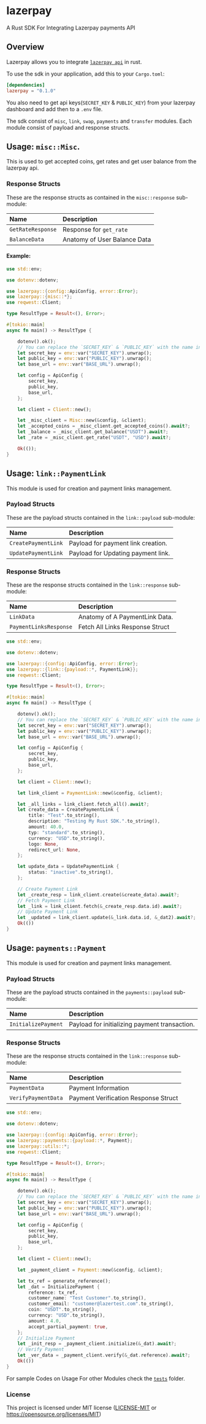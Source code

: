 lazerpay
=====
A Rust SDK For Integrating Lazerpay payments API

## Overview
Lazerpay allows you to integrate [`lazerpay api`](https://docs.lazerpay.finance/) in rust.

To use the sdk in your application, add this to your `Cargo.toml`:

```toml
[dependencies]
lazerpay = "0.1.0"
```

You also need to get api keys(`SECRET_KEY` & `PUBLIC_KEY`) from your lazerpay dashboard and add then to a `.env` file.

The sdk consist of `misc`, `link`, `swap`, `payments` and `transfer` modules. Each module consist of payload and response structs.

## Usage: `misc::Misc`.

This is used to get accepted coins, get rates and get user balance from the lazerpay api.

### Response Structs

These are the response structs as contained in the `misc::response` sub-module:

| Name | Description |
| :--- | :--- |
| `GetRateResponse` | Response for `get_rate` |
| `BalanceData` | Anatomy of User Balance Data |

#### Example: 

```rust
use std::env;

use dotenv::dotenv;

use lazerpay::{config::ApiConfig, error::Error};
use lazerpay::{misc::*};
use reqwest::Client;

type ResultType = Result<(), Error>;

#[tokio::main]
async fn main() -> ResultType {

    dotenv().ok();
    // You can replace the `SECRET_KEY` & `PUBLIC_KEY` with the name in your .env file.
    let secret_key = env::var("SECRET_KEY").unwrap(); 
    let public_key = env::var("PUBLIC_KEY").unwrap();
    let base_url = env::var("BASE_URL").unwrap();

    let config = ApiConfig {
        secret_key,
        public_key,
        base_url,
    };

    let client = Client::new();

    let _misc_client = Misc::new(&config, &client);
    let _accepted_coins = _misc_client.get_accepted_coins().await?;
    let _balance = _misc_client.get_balance("USDT").await?;
    let _rate = _misc_client.get_rate("USDT", "USD").await?;

    Ok(());
}
```

## Usage: `link::PaymentLink`
This module is used for creation and payment links management.

### Payload Structs

These are the payload structs contained in the `link::payload` sub-module:

| Name | Description |
| :--- | :--- |
| `CreatePaymentLink` | Payload for payment link creation. |
| `UpdatePaymentLink` | Payload for Updating payment link. |

### Response Structs

These are the response structs contained in the `link::response` sub-module:

| Name | Description |
| :--- | :--- |
| `LinkData` | Anatomy of A PaymentLink Data. |
| `PaymentLinksResponse` | Fetch All Links Response Struct |

```rust
use std::env;

use dotenv::dotenv;

use lazerpay::{config::ApiConfig, error::Error};
use lazerpay::{link::{payload::*, PaymentLink}};
use reqwest::Client;

type ResultType = Result<(), Error>;

#[tokio::main]
async fn main() -> ResultType {

    dotenv().ok();
    // You can replace the `SECRET_KEY` & `PUBLIC_KEY` with the name in your .env file.
    let secret_key = env::var("SECRET_KEY").unwrap(); 
    let public_key = env::var("PUBLIC_KEY").unwrap();
    let base_url = env::var("BASE_URL").unwrap();

    let config = ApiConfig {
        secret_key,
        public_key,
        base_url,
    };

    let client = Client::new();

    let link_client = PaymentLink::new(&config, &client);

    let _all_links = link_client.fetch_all().await?;
    let create_data = CreatePaymentLink {
        title: "Test".to_string(),
        description: "Testing My Rust SDK.".to_string(),
        amount: 40.0,
        typ: "standard".to_string(),
        currency: "USD".to_string(),
        logo: None,
        redirect_url: None,
    };

    let update_data = UpdatePaymentLink {
        status: "inactive".to_string(),
    };

    // Create Payment Link
    let _create_resp = link_client.create(&create_data).await?;
    // Fetch Payment Link
    let _link = link_client.fetch(&_create_resp.data.id).await?;
    // Update Payment Link
    let _updated = link_client.update(&_link.data.id, &_dat2).await?;
    Ok(())
}
```

## Usage: `payments::Payment`
This module is used for creation and payment links management.

### Payload Structs

These are the payload structs contained in the `payments::payload` sub-module:

| Name | Description |
| :--- | :--- |
| `InitializePayment` | Payload for initializing payment transaction. |


### Response Structs

These are the response structs contained in the `link::response` sub-module:

| Name | Description |
| :--- | :--- |
| `PaymentData` | Payment Information |
| `VerifyPaymentData` | Payment Verification Response Struct |

```rust
use std::env;

use dotenv::dotenv;

use lazerpay::{config::ApiConfig, error::Error};
use lazerpay::payments::{payload::*, Payment};
use lazerpay::utils::*;
use reqwest::Client;

type ResultType = Result<(), Error>;

#[tokio::main]
async fn main() -> ResultType {

    dotenv().ok();
    // You can replace the `SECRET_KEY` & `PUBLIC_KEY` with the name in your .env file.
    let secret_key = env::var("SECRET_KEY").unwrap(); 
    let public_key = env::var("PUBLIC_KEY").unwrap();
    let base_url = env::var("BASE_URL").unwrap();

    let config = ApiConfig {
        secret_key,
        public_key,
        base_url,
    };

    let client = Client::new();

    let _payment_client = Payment::new(&config, &client);

    let tx_ref = generate_reference();
    let _dat = InitializePayment {
        reference: tx_ref,
        customer_name: "Test Customer".to_string(),
        customer_email: "customer@lazertest.com".to_string(),
        coin: "USDT".to_string(),
        currency: "USD".to_string(),
        amount: 4.0,
        accept_partial_payment: true,
    };
    // Initialize Payment
    let _init_resp = _payment_client.initialize(&_dat).await?;
    // Verify Payment
    let _ver_data = _payment_client.verify(&_dat.reference).await?;
    Ok(())
}
```

For sample Codes on Usage For other Modules check the [`tests`](https://github.com/Tee-py/lazerpay-sdk/tree/main/tests) folder.




### License

This project is licensed under MIT license ([LICENSE-MIT](LICENSE-MIT) or https://opensource.org/licenses/MIT)
